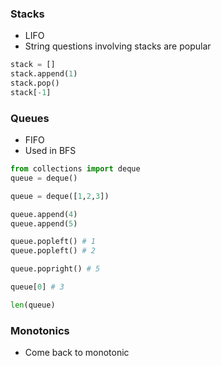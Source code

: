 
### Stacks
- LIFO
- String questions involving stacks are popular
```python
stack = []
stack.append(1)
stack.pop()
stack[-1]
```

### Queues
- FIFO
- Used in BFS 
```python
from collections import deque
queue = deque()

queue = deque([1,2,3])

queue.append(4)
queue.append(5)

queue.popleft() # 1
queue.popleft() # 2

queue.popright() # 5

queue[0] # 3

len(queue)
```


### Monotonics 
- Come back to monotonic